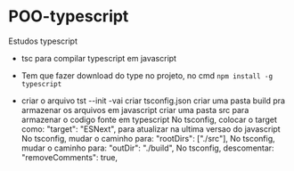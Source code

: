 # POO-typescript
Estudos typescript

- tsc para compilar typescript em javascript 
* Tem que fazer download do type no projeto, no cmd
```npm install -g typescript```
+ criar o arquivo tst --init  -vai criar tsconfig.json
criar uma pasta build pra armazenar os arquivos em javascript 
criar uma pasta src para armazenar o codigo fonte em typescript
No tsconfig, colocar o target como: "target": "ESNext", para atualizar na ultima versao do javascript 
No tsconfig, mudar o caminho para: "rootDirs": ["./src"], 
No tsconfig, mudar o caminho para: "outDir": "./build",
No tsconfig, descomentar: "removeComments": true,  
